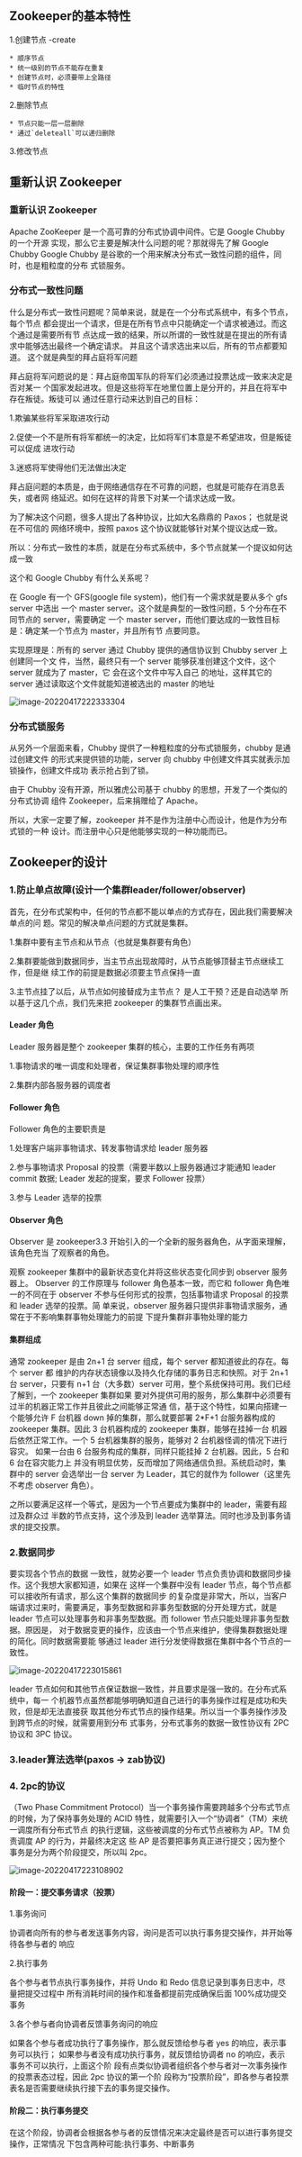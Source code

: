## Zookeeper的基本特性

1.创建节点 -create

	* 顺序节点
	* 统一级别的节点不能存在重复
	* 创建节点时，必须要带上全路径
	* 临时节点的特性

2.删除节点

	* 节点只能一层一层删除
	* 通过`deleteall`可以递归删除

3.修改节点



## 重新认识 Zookeeper

### 重新认识 Zookeeper

Apache ZooKeeper 是一个高可靠的分布式协调中间件。它是 Google Chubby 的一个开源 实现，那么它主要是解决什么问题的呢？那就得先了解 Google Chubby Google Chubby 是谷歌的一个用来解决分布式一致性问题的组件，同时，也是粗粒度的分布 式锁服务。

### 分布式一致性问题

什么是分布式一致性问题呢？简单来说，就是在一个分布式系统中，有多个节点，每个节点 都会提出一个请求，但是在所有节点中只能确定一个请求被通过。而这个通过是需要所有节 点达成一致的结果，所以所谓的一致性就是在提出的所有请求中能够选出最终一个确定请求。 并且这个请求选出来以后，所有的节点都要知道。 这个就是典型的拜占庭将军问题

拜占庭将军问题说的是：拜占庭帝国军队的将军们必须通过投票达成一致来决定是否对某一 个国家发起进攻。但是这些将军在地里位置上是分开的，并且在将军中存在叛徒。叛徒可以 通过任意行动来达到自己的目标：

1.欺骗某些将军采取进攻行动 

2.促使一个不是所有将军都统一的决定，比如将军们本意是不希望进攻，但是叛徒可以促成 进攻行动 

3.迷惑将军使得他们无法做出决定

拜占庭问题的本质是，由于网络通信存在不可靠的问题，也就是可能存在消息丢失，或者网 络延迟。如何在这样的背景下对某一个请求达成一致。

为了解决这个问题，很多人提出了各种协议，比如大名鼎鼎的 Paxos； 也就是说在不可信的 网络环境中，按照 paxos 这个协议就能够针对某个提议达成一致。 

所以：分布式一致性的本质，就是在分布式系统中，多个节点就某一个提议如何达成一致

这个和 Google Chubby 有什么关系呢？

在 Google 有一个 GFS(google file system)，他们有一个需求就是要从多个 gfs server 中选出 一个 master server。这个就是典型的一致性问题，5 个分布在不同节点的 server，需要确定 一个 master server，而他们要达成的一致性目标是：确定某一个节点为 master，并且所有节 点要同意。

实现原理是：所有的 server 通过 Chubby 提供的通信协议到 Chubby server 上创建同一个文 件，当然，最终只有一个 server 能够获准创建这个文件，这个 server 就成为了 master，它 会在这个文件中写入自己 的地址，这样其它的 server 通过读取这个文件就能知道被选出的 master 的地址

![image-20220417222333304](https://gitee.com/forge-logic/images-lib/raw/master/img/image-20220417222333304.png)

### 分布式锁服务

从另外一个层面来看，Chubby 提供了一种粗粒度的分布式锁服务，chubby 是通过创建文件 的形式来提供锁的功能，server 向 chubby 中创建文件其实就表示加锁操作，创建文件成功 表示抢占到了锁。

由于 Chubby 没有开源，所以雅虎公司基于 chubby 的思想，开发了一个类似的分布式协调 组件 Zookeeper，后来捐赠给了 Apache。

所以，大家一定要了解，zookeeper 并不是作为注册中心而设计，他是作为分布式锁的一种 设计。而注册中心只是他能够实现的一种功能而已。

## Zookeeper的设计

### 1.防止单点故障(设计一个集群leader/follower/observer)

首先，在分布式架构中，任何的节点都不能以单点的方式存在，因此我们需要解决单点的问 题。常见的解决单点问题的方式就是集群。

1.集群中要有主节点和从节点（也就是集群要有角色） 

2.集群要能做到数据同步，当主节点出现故障时，从节点能够顶替主节点继续工作，但是继 续工作的前提是数据必须要主节点保持一直 

3.主节点挂了以后，从节点如何接替成为主节点？ 是人工干预？还是自动选举 所以基于这几个点，我们先来把 zookeeper 的集群节点画出来。

#### Leader 角色

Leader 服务器是整个 zookeeper 集群的核心，主要的工作任务有两项 

1.事物请求的唯一调度和处理者，保证集群事物处理的顺序性 

2.集群内部各服务器的调度者

#### Follower 角色

Follower 角色的主要职责是 

1.处理客户端非事物请求、转发事物请求给 leader 服务器

2.参与事物请求 Proposal 的投票（需要半数以上服务器通过才能通知 leader commit 数据;  Leader 发起的提案，要求 Follower 投票） 

3.参与 Leader 选举的投票

#### Observer 角色 

Observer 是 zookeeper3.3 开始引入的一个全新的服务器角色，从字面来理解，该角色充当 了观察者的角色。 

观察 zookeeper 集群中的最新状态变化并将这些状态变化同步到 observer 服务器上。 Observer 的工作原理与 follower 角色基本一致，而它和 follower 角色唯一的不同在于 observer 不参与任何形式的投票，包括事物请求 Proposal 的投票和 leader 选举的投票。简 单来说，observer 服务器只提供非事物请求服务，通常在于不影响集群事物处理能力的前提 下提升集群非事物处理的能力

#### 集群组成

 通常 zookeeper 是由 2n+1 台 server 组成，每个 server 都知道彼此的存在。每个 server 都 维护的内存状态镜像以及持久化存储的事务日志和快照。对于 2n+1 台 server，只要有 n+1 台（大多数）server 可用，整个系统保持可用。我们已经了解到，一个 zookeeper 集群如果 要对外提供可用的服务，那么集群中必须要有过半的机器正常工作并且彼此之间能够正常通 信，基于这个特性，如果向搭建一个能够允许 F 台机器 down 掉的集群，那么就要部署 2*F+1 台服务器构成的 zookeeper 集群。因此 3 台机器构成的 zookeeper 集群，能够在挂掉一台 机器后依然正常工作。一个 5 台机器集群的服务，能够对 2 台机器怪调的情况下进行容灾。 如果一台由 6 台服务构成的集群，同样只能挂掉 2 台机器。因此，5 台和 6 台在容灾能力上 并没有明显优势，反而增加了网络通信负担。系统启动时，集群中的 server 会选举出一台 server 为 Leader，其它的就作为 follower（这里先不考虑 observer 角色）。 

之所以要满足这样一个等式，是因为一个节点要成为集群中的 leader，需要有超过及群众过 半数的节点支持，这个涉及到 leader 选举算法。同时也涉及到事务请求的提交投票。

### 2.数据同步

要实现各个节点的数据 一致性，就势必要一个 leader 节点负责协调和数据同步操作。这个我想大家都知道，如果在 这样一个集群中没有 leader 节点，每个节点都可以接收所有请求，那么这个集群的数据同步 的复杂度是非常大，所以，当客户端请求过来时，需要满足，事务型数据和非事务型数据的分开处理方式，就是 leader 节点可以处理事务和非事务型数据。而 follower 节点只能处理非事务型数据。原因是， 对于数据变更的操作，应该由一个节点来维护，使得集群数据处理的简化。同时数据需要能 够通过 leader 进行分发使得数据在集群中各个节点的一致性。

![image-20220417223015861](https://gitee.com/forge-logic/images-lib/raw/master/img/image-20220417223015861.png)

leader 节点如何和其他节点保证数据一致性，并且要求是强一致的。在分布式系统中，每一 个机器节点虽然都能够明确知道自己进行的事务操作过程是成功和失败，但是却无法直接获 取其他分布式节点的操作结果。所以当一个事务操作涉及到跨节点的时候，就需要用到分布 式事务，分布式事务的数据一致性协议有 2PC 协议和 3PC 协议。

### 3.leader算法选举(paxos -> zab协议)

### 4. 2pc的协议

（Two Phase Commitment Protocol）当一个事务操作需要跨越多个分布式节点的时候，为了保持事务处理的 ACID 特性，就需要引入一个“协调者”（TM）来统一调度所有分布式节点 的执行逻辑，这些被调度的分布式节点被称为 AP。TM 负责调度 AP 的行为，并最终决定这 些 AP 是否要把事务真正进行提交；因为整个事务是分为两个阶段提交，所以叫 2pc。

![image-20220417223108902](https://gitee.com/forge-logic/images-lib/raw/master/img/image-20220417223108902.png)

#### 阶段一：提交事务请求（投票）

1.事务询问 

协调者向所有的参与者发送事务内容，询问是否可以执行事务提交操作，并开始等待各参与者的 响应 

2.执行事务

各个参与者节点执行事务操作，并将 Undo 和 Redo 信息记录到事务日志中，尽量把提交过程中 所有消耗时间的操作和准备都提前完成确保后面 100%成功提交事务 

3.各个参与者向协调者反馈事务询问的响应

如果各个参与者成功执行了事务操作，那么就反馈给参与者 yes 的响应，表示事务可以执行； 如果参与者没有成功执行事务，就反馈给协调者 no 的响应，表示事务不可以执行，上面这个阶 段有点类似协调者组织各个参与者对一次事务操作的投票表态过程，因此 2pc 协议的第一个阶 段称为“投票阶段”，即各参与者投票表名是否需要继续执行接下去的事务提交操作。

#### 阶段二：执行事务提交 

在这个阶段，协调者会根据各参与者的反馈情况来决定最终是否可以进行事务提交操作，正常情况 下包含两种可能:执行事务、中断事务

